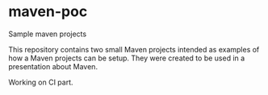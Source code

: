 # maven-poc
Sample maven projects

This repository contains two small Maven projects intended as examples of how a Maven projects can be setup. They were created to be used in a presentation about Maven.

Working on CI part.

